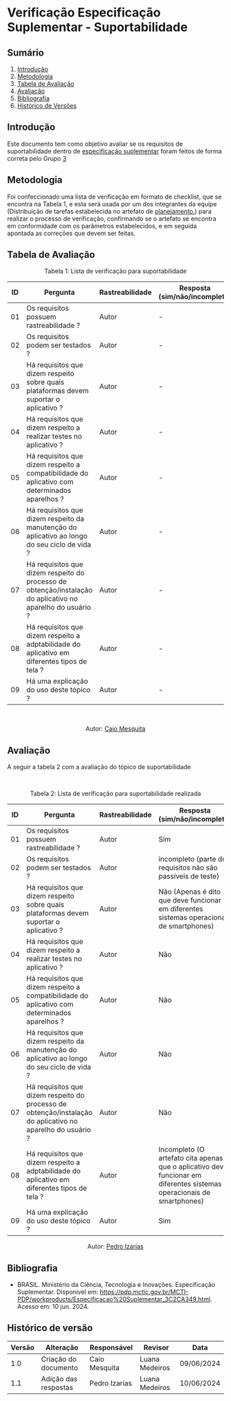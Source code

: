 # Verificação Especificação Suplementar - Suportabilidade

## Sumário
1. [Introdução](#introdução)
2. [Metodologia](#metodologia)
3. [Tabela de Avaliação](#tabela-de-avaliação)
4. [Avaliação](#avaliação)
5. [Bibliografia](#bibliografia)
6. [Histórico de Versões](#histórico-de-versões)

## Introdução

Este documento tem como objetivo avaliar se os requisitos de suportabilidade dentro de [especificação suplementar](https://requisitos-de-software.github.io/2024.1-Correios/modelagem/especificacao_suplementar/) foram feitos de forma correta pelo Grupo [3](https://requisitos-de-software.github.io/2024.1-Correios/)

## Metodologia

Foi confeccionado uma lista de verificação em formato de checklist, que se encontra na Tabela 1, e esta será usada por um dos integrantes da equipe (Distribuição de tarefas estabelecida no artefato de [planejamento.](https://requisitos-de-software.github.io/2024.1-CarteiradeTrabalhoDigital/#/verificacao/grupo3/Planejamento)) para realizar o processo de verificação, confirmando se o artefato se encontra em conformidade com os parâmetros estabelecidos, e em seguida apontada as correções que devem ser feitas.


## Tabela de Avaliação

<center>
Tabela 1: Lista de verificação para suportabilidade

<br>

|ID|Pergunta|Rastreabilidade|Resposta <br> (sim/não/incompleto)|
|-|-|-|-|
|01|Os requisitos possuem rastreabilidade ?|Autor|-|
|02|Os requisitos podem ser testados ?|Autor|-|
|03|Há requisitos que dizem respeito sobre quais plataformas devem suportar o aplicativo ?|Autor|-|
|04|Há requisitos que dizem respeito a realizar testes no aplicativo ?|Autor|-|
|05|Há requisitos que dizem respeito a compatibilidade do aplicativo com determinados aparelhos ?|Autor| - |
|06|Há requisitos que dizem respeito da manutenção do aplicativo ao longo do seu ciclo de vida ?|Autor|-|
|07|Há requisitos que dizem respeito do processo de obtenção/instalação do aplicativo no aparelho do usuário ?|Autor|-|
|08|Há requisitos que dizem respeito a adptabilidade do aplicativo em diferentes tipos de tela ?|Autor|-|
|09|Há uma explicação do uso deste tópico ?|Autor|-|

<br>

Autor: [Caio Mesquita](https://github.com/Caiomesvie)

</center>

## Avaliação
A seguir a tabela 2 com a avaliação do tópico de suportabilidade

<br>
<center>

Tabela 2: Lista de verificação para suportabilidade realizada

|ID|Pergunta|Rastreabilidade|Resposta <br> (sim/não/incompleto)|
|-|-|-|-|
|01|Os requisitos possuem rastreabilidade ?|Autor|Sim|
|02|Os requisitos podem ser testados ?|Autor|incompleto (parte dos requisitos não são passíveis de teste)|
|03|Há requisitos que dizem respeito sobre quais plataformas devem suportar o aplicativo ?|Autor|Não (Apenas é dito que deve funcionar em diferentes sistemas operacionais de smartphones)|
|04|Há requisitos que dizem respeito a realizar testes no aplicativo ?|Autor|Não|
|05|Há requisitos que dizem respeito a compatibilidade do aplicativo com determinados aparelhos ?|Autor| Não |
|06|Há requisitos que dizem respeito da manutenção do aplicativo ao longo do seu ciclo de vida ?|Autor|Não|
|07|Há requisitos que dizem respeito do processo de obtenção/instalação do aplicativo no aparelho do usuário ?|Autor|Não|
|08|Há requisitos que dizem respeito a adptabilidade do aplicativo em diferentes tipos de tela ?|Autor|Incompleto (O artefato cita apenas que o aplicativo deve funcionar em diferentes sistemas operacionais de smartphones)|
|09|Há uma explicação do uso deste tópico ?|Autor|Sim|


Autor: [Pedro Izarias](https://github.com/Izarias)

</center>

## Bibliografia

- BRASIL. Ministério da Ciência, Tecnologia e Inovações. Especificação Suplementar. Disponível em: <https://pdp.mctic.gov.br/MCTI-PDP/workproducts/Especificacao%20Suplementar_3C2CA349.html>. Acesso em: 10 jun. 2024.


## Histórico de versão

| Versão | Alteração                           | Responsável     | Revisor         | Data       |
| ------ | ----------------------------------- | --------------- | --------------- | ---------- |
| 1.0    | Criação do documento                | Caio Mesquita   | Luana Medeiros | 09/06/2024 |
| 1.1    | Adição das respostas                | Pedro Izarias   | Luana Medeiros | 10/06/2024 |
